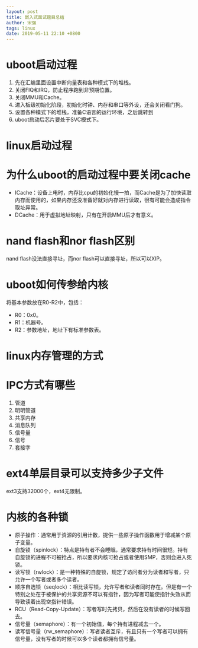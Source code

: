 ```yaml
---
layout: post
title: 嵌入式面试题目总结
author: 宋强
tags: linux
date: 2019-05-11 22:10 +0800
---
```


# uboot启动过程

1. 先在汇编里面设置中断向量表和各种模式下的堆栈。
2. 关闭FIQ和IRQ，防止程序跑到非预期位置。
3. 关闭MMU和Cache。
4. 进入板级初始化阶段，初始化时钟、内存和串口等外设，还会关闭看门狗。
5. 设置各种模式下的堆栈，准备C语言的运行环境，之后跳转到
6. uboot启动后芯片要处于SVC模式下。

# linux启动过程

# 为什么uboot的启动过程中要关闭cache

* ICache：设备上电时，内存比cpu的初始化慢一拍，而Cache是为了加快读取内存而使用的，如果内存还没准备好就对内存进行读取，很有可能会造成指令取址异常。
* DCache：用于虚拟地址映射，只有在开启MMU后才有意义。

# nand flash和nor flash区别

nand flash没法直接寻址，而nor flash可以直接寻址，所以可以XIP。

# uboot如何传参给内核

将基本参数放在R0-R2中，包括：
* R0：0x0。
* R1：机器号。
* R2：参数地址，地址下有标准参数表。

# linux内存管理的方式

# IPC方式有哪些

1. 管道
2. 明明管道
3. 共享内存
4. 消息队列
5. 信号量
6. 信号
7. 套接字

# ext4单层目录可以支持多少子文件

ext3支持32000个，ext4无限制。

# 内核的各种锁

* 原子操作：通常用于资源的引用计数，提供一些原子操作函数用于增减某个原子变量。
* 自旋锁（spinlock）：特点是持有者不会睡眠，通常要求持有时间很短。持有自旋锁的进程不可被抢占，所以要求内核可抢占或者使用SMP，否则会进入死锁。
* 读写锁（rwlock）：是一种特殊的自旋锁，规定了访问者分为读者和写者，只允许一个写者或者多个读者。
* 顺序自选锁（seqlock）：相比读写锁，允许写者和读者同时存在。但是有一个特别之处在于被保护的共享资源不可以有指针，因为写者可能使指针失效从而导致读着出现空指针错误。
* RCU（Read-Copy-Update）：写者写时先拷贝，然后在没有读者的时候写回去。
* 信号量（semaphore）：有一个初始值，每个持有进程减去一个。
* 读写信号量（rw_semaphore）：写者读者互斥，有且只有一个写者可以拥有信号量，没有写者的时候可以多个读者都拥有信号量。

